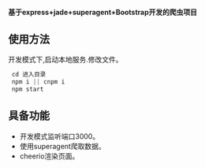 #### 基于express+jade+superagent+Bootstrap开发的爬虫项目

## 使用方法

开发模式下,启动本地服务.修改文件。
```js
 cd 进入目录
 npm i || cnpm i
 npm start  
```

## 具备功能

- 开发模式监听端口3000。
- 使用superagent爬取数据。
- cheerio渲染页面。
